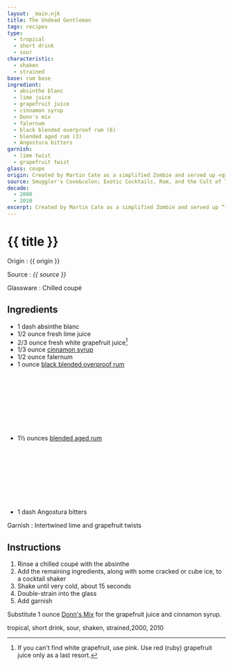 ```yaml
---
layout: _main.njk
title: The Undead Gentleman
tags: recipes
type:
  - tropical
  - short drink
  - sour
characteristic:
  - shaken
  - strained
base: rum base
ingredient:
  - absinthe blanc
  - lime juice
  - grapefruit juice
  - cinnamon syrup
  - Donn's mix
  - falernum
  - black blended overproof rum (6)
  - blended aged rum (3)
  - Angostura bitters
garnish:
  - lime twist
  - grapefruit twist
glass: coupe
origin: Created by Martin Cate as a simplified Zombie and served up <q>for the sophisticated savage.</q>
source: Smuggler's Cove&colon; Exotic Cocktails, Rum, and the Cult of Tiki
decade:
  - 2000
  - 2010
excerpt: Created by Martin Cate as a simplified Zombie and served up “for the sophisticated savage.”
---
```

<!-- markdownlint-disable MD025 -->
# {{ title }}
<!-- markdownlint-enable MD025 -->

Origin
  : {{ origin }}

Source
  : <cite><span data-pagefind-filter="Source">{{ source }}</span></cite>

Glassware
  : Chilled coupé

## Ingredients

* 1 dash absinthe blanc
* 1/2 ounce fresh lime juice
* 2/3 ounce fresh white grapefruit juice[^1]
* 1/3 ounce [cinnamon syrup](/mixes/cinnamon-syrup)
* 1/2 ounce falernum
* 1 ounce [black blended overproof rum](/rums/12-rum-black-blended-overproof/)<icon-l space="1em" class="bigger" label="(6)"><span class="with-icon"><svg class="icon"><use href="/assets/images/icons/circle-6.svg#circle-6"></use></svg></span></icon-l>
* 1&frac12; ounces [blended aged rum](/rums/05-rum-blended-aged/)<icon-l space="1em" class="bigger" label="(3)"><span class="with-icon"><svg class="icon"><use href="/assets/images/icons/circle-3.svg#circle-3"></use></svg></span></icon-l>
* 1 dash Angostura bitters

[^1]: If you can't find white grapefruit, use pink. Use red (ruby) grapefruit juice only as a last resort.

Garnish
  : Intertwined lime and grapefruit twists

## Instructions

1. Rinse a chilled coupé with the absinthe
2. Add the remaining ingredients, along with some cracked or cube ice, to a cocktail shaker
3. Shake until very cold, about 15 seconds
4. Double-strain into the glass
5. Add garnish

<tiki-callout type="tip">

  Substitute 1 ounce [Donn's Mix](/mixes/donns-mix/) for the grapefruit juice and cinnamon syrup.
</tiki-callout>

<div
  class="sr-only"
  data-cat[0]="Drink"
  data-type[0]="Tropical"
  data-type[1]="Sour"
  data-type[2]="Short drink"
  data-char[0]="Shaken"
  data-char[1]="Strained"
  data-base[0]="Rum/Cane spirits"
  data-ingredient[0]="Absinthe blanc"
  data-ingredient[1]="Lime juice"
  data-ingredient[2]="Grapefruit juice"
  data-ingredient[3]="Cinnamon syrup"
  data-ingredient[4]="Donn’s Mix"
  data-ingredient[5]="Falernum"
  data-ingredient[6]="Black blended overproof rum [6]"
  data-ingredient[7]="Blended aged rum [3]"
  data-ingredient[8]="Angostura bitters"
  data-juice[0]="Lime juice"
  data-juice[1]="Grapefruit juice"
  data-syrup[0]="Cinnamon syrup"
  data-liquor[0]="Absinthe blanc"
  data-liquor[1]="Falernum"
  data-liquor[2]="Black blended overproof rum [6]"
  data-liquor[3]="Blended aged rum [3]"
  data-bitters[0]="Angostura bitters"
  data-prep[0]="Donn’s Mix"
  data-origin[0]="Martin Cate"
  data-glass[0]="Coupé"
  data-garnish[0]="Lime twist"
  data-garnish[1]="Grapefruit twist"
  data-decade[0]="2000"
  data-decade[1]="2010"
  data-pagefind-filter="
    Category[data-cat[0]],
    Type[data-type[0]],
    Type[data-type[1]],
    Type[data-type[2]],
    Characteristic[data-char[0]],
    Characteristic[data-char[1]],
    Base[data-base[0]],
    Ingredient[data-ingredient[0]],
    Ingredient[data-ingredient[1]],
    Ingredient[data-ingredient[2]],
    Ingredient[data-ingredient[3]],
    Ingredient[data-ingredient[4]],
    Ingredient[data-ingredient[5]],
    Ingredient[data-ingredient[6]],
    Ingredient[data-ingredient[7]],
    Ingredient[data-ingredient[8]],
    Juice[data-juice[0]],
    Juice[data-juice[1]],
    Syrup[data-syrup[0]],
    Liquor[data-liquor[0]],
    Liquor[data-liquor[1]],
    Liquor[data-liquor[2]],
    Liquor[data-liquor[3]],
    Bitters[data-bitters[0]],
    Preparation[data-prep[0]],
    Origin[data-origin[0]],
    Glassware[data-glass[0]],
    Garnish[data-garnish[0]],
    Garnish[data-garnish[1]]
    Decade[data-decade[0]],
    Decade[data-decade[1]]
  "
>
</div>

<div class="keywords" aria-hidden>tropical, short drink, sour, shaken, strained,2000, 2010</div>
